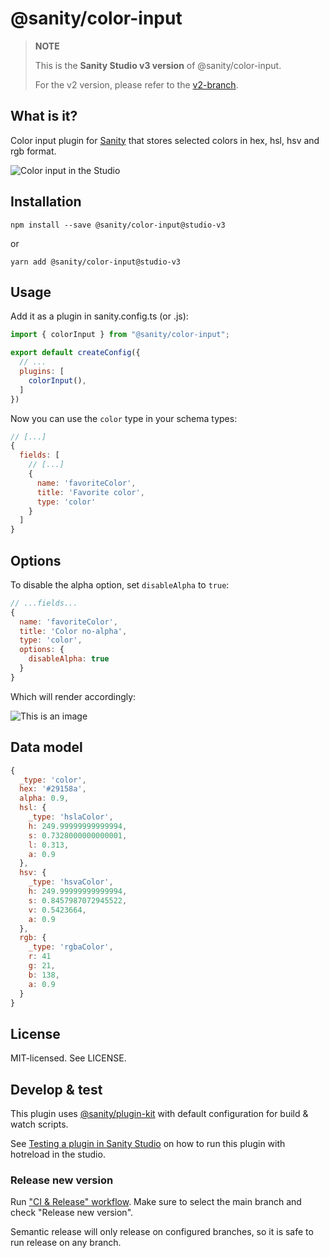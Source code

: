 # @sanity/color-input

> **NOTE** 
> 
> This is the **Sanity Studio v3 version** of @sanity/color-input.
> 
> For the v2 version, please refer to the [v2-branch](https://github.com/sanity-io/sanity/tree/next/packages/%40sanity/color-input).

## What is it?

Color input plugin for [Sanity](https://sanity.io/) that stores selected colors in hex, hsl, hsv and rgb format.

![Color input in the Studio](assets/color-input.png)

## Installation
```
npm install --save @sanity/color-input@studio-v3
```

or 

```
yarn add @sanity/color-input@studio-v3
```

## Usage

Add it as a plugin in sanity.config.ts (or .js):

```js
import { colorInput } from "@sanity/color-input";

export default createConfig({
  // ...
  plugins: [
    colorInput(),
  ] 
})
```



Now you can use the `color` type in your schema types:

```js
// [...]
{
  fields: [
    // [...]
    {
      name: 'favoriteColor',
      title: 'Favorite color',
      type: 'color'
    }
  ]
}
```

## Options

To disable the alpha option, set `disableAlpha` to `true`:

```js
// ...fields...
{
  name: 'favoriteColor',
  title: 'Color no-alpha',
  type: 'color',
  options: {
    disableAlpha: true
  }
}
```

Which will render accordingly:

![This is an image](assets/no-alpha.png)

## Data model

```js
{
  _type: 'color',
  hex: '#29158a',
  alpha: 0.9,
  hsl: {
    _type: 'hslaColor',
    h: 249.99999999999994,
    s: 0.7328000000000001,
    l: 0.313,
    a: 0.9
  },
  hsv: {
    _type: 'hsvaColor',
    h: 249.99999999999994,
    s: 0.8457987072945522,
    v: 0.5423664,
    a: 0.9
  },
  rgb: {
    _type: 'rgbaColor',
    r: 41
    g: 21,
    b: 138,
    a: 0.9
  }
}
```

## License

MIT-licensed. See LICENSE.


## Develop & test

This plugin uses [@sanity/plugin-kit](https://github.com/sanity-io/plugin-kit)
with default configuration for build & watch scripts.

See [Testing a plugin in Sanity Studio](https://github.com/sanity-io/plugin-kit#testing-a-plugin-in-sanity-studio)
on how to run this plugin with hotreload in the studio.

### Release new version

Run ["CI & Release" workflow](https://github.com/sanity-io/color-input/actions/workflows/main.yml).
Make sure to select the main branch and check "Release new version".

Semantic release will only release on configured branches, so it is safe to run release on any branch.
